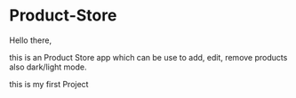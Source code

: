 # Product-Store

Hello there,

this is an Product Store app which can be use to add, edit, remove products also dark/light mode.

this is my first Project
